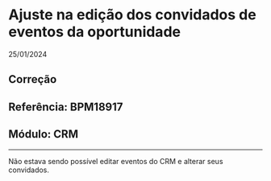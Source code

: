 # Ajuste na edição dos convidados de eventos da oportunidade
25/01/2024
## Correção
## Referência: BPM18917
## Módulo: CRM
***

Não estava sendo possível editar eventos do CRM e alterar seus convidados.
